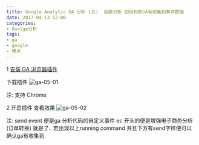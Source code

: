 ```yaml
---
title: Google Analytic GA 分析 (五)  谷歌分析 如何判断GA有收集到事件数据
date: 2017-04-13 12:00
categories:
- Goolge分析
tags:
- ga
- google
- 埋点
---
```

1 [安装 GA 浏览器插件](https://chrome.google.com/webstore/detail/google-analytics-debugger/jnkmfdileelhofjcijamephohjechhna?hl=en)

下载插件
![ga-05-01](https://midu.studio515.cn/2017/ga-05-01.png)

注: 支持 Chrome

2 开启插件 查看效果
![ga-05-02](https://midu.studio515.cn/2017/ga-05-02.png)

注: send event 便是ga 分析代码的自定义事件
    ec  开头的便是增强电子商务分析 (订单转换)  就是了..
    若出现以上running command 并且下方有send字样便可以确认ga有收集到.

